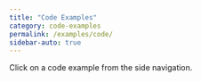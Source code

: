 ```yaml
---
title: "Code Examples"
category: code-examples
permalink: /examples/code/
sidebar-auto: true
---
```


Click on a code example from the side navigation.